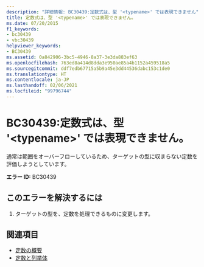 ```yaml
---
description: "詳細情報: BC30439:定数式は、型 '<typename>' では表現できません"
title: 定数式は、型 '<typename>' では表現できません。
ms.date: 07/20/2015
f1_keywords:
- bc30439
- vbc30439
helpviewer_keywords:
- BC30439
ms.assetid: 0a842906-3bc5-4946-8a37-3e3da883ef63
ms.openlocfilehash: 763ed8a414d8dda3e950ae85a4b1152a459518a5
ms.sourcegitcommit: ddf7edb67715a5b9a45e3dd44536dabc153c1de0
ms.translationtype: HT
ms.contentlocale: ja-JP
ms.lasthandoff: 02/06/2021
ms.locfileid: "99796744"
---
```

# <a name="bc30439-constant-expression-not-representable-in-type-typename"></a>BC30439:定数式は、型 '\<typename>' では表現できません。

通常は範囲をオーバーフローしているため、ターゲットの型に収まらない定数を評価しようとしています。

 **エラー ID:** BC30439

## <a name="to-correct-this-error"></a>このエラーを解決するには

1. ターゲットの型を、定数を処理できるものに変更します。

## <a name="see-also"></a>関連項目

- [定数の概要](../../programming-guide/language-features/constants-enums/constants-overview.md)
- [定数と列挙体](../constants-and-enumerations.md)
